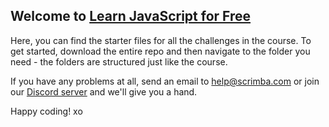 ## Welcome to [Learn JavaScript for Free](https://scrimba.com/learn/learnjavascript?utm_source=scrimba&utm_medium=scrim&utm_campaign=learn_javascript_launch&utm_content=fcc)

Here, you can find the starter files for all the challenges in the course. To get started, download the entire repo and then navigate to the folder you need - the folders are structured just like the course. 

If you have any problems at all, send an email to help@scrimba.com or join our [Discord server](scrimba.com/discord) and we'll give you a hand. 

Happy coding! xo
